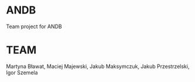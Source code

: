 # ANDB
Team project for ANDB 

# TEAM
Martyna Bławat, Maciej Majewski, Jakub Maksymczuk, Jakub Przestrzelski, Igor Szemela 
